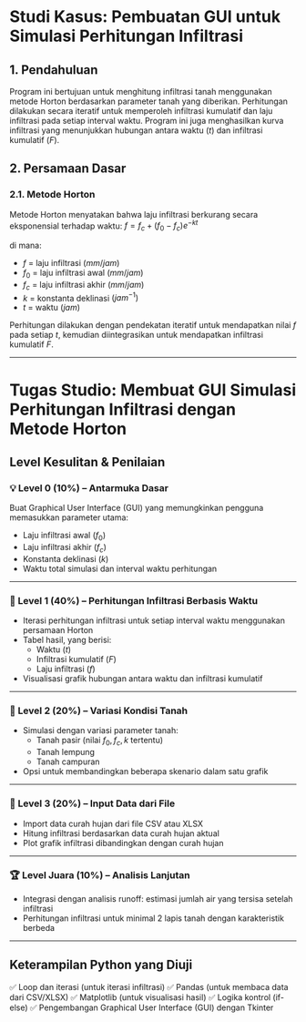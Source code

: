 # Studi Kasus: Pembuatan GUI untuk Simulasi Perhitungan Infiltrasi

## 1. Pendahuluan
Program ini bertujuan untuk menghitung infiltrasi tanah menggunakan metode Horton berdasarkan parameter tanah yang diberikan. Perhitungan dilakukan secara iteratif untuk memperoleh infiltrasi kumulatif dan laju infiltrasi pada setiap interval waktu. Program ini juga menghasilkan kurva infiltrasi yang menunjukkan hubungan antara waktu $(t)$ dan infiltrasi kumulatif $(F)$.

## 2. Persamaan Dasar
### 2.1. Metode Horton
Metode Horton menyatakan bahwa laju infiltrasi berkurang secara eksponensial terhadap waktu:
$f = f_c + (f_0 - f_c)e^{-kt}$

di mana:
- $f$ = laju infiltrasi $(mm/jam)$
- $f_0$ = laju infiltrasi awal $(mm/jam)$
- $f_c$ = laju infiltrasi akhir $(mm/jam)$
- $k$ = konstanta deklinasi $(jam^{-1})$
- $t$ = waktu $(jam)$

Perhitungan dilakukan dengan pendekatan iteratif untuk mendapatkan nilai $f$ pada setiap $t$, kemudian diintegrasikan untuk mendapatkan infiltrasi kumulatif $F$.

---

# **Tugas Studio: Membuat GUI Simulasi Perhitungan Infiltrasi dengan Metode Horton**

## **Level Kesulitan & Penilaian**

### **💡 Level 0 (10%) – Antarmuka Dasar**
Buat Graphical User Interface (GUI) yang memungkinkan pengguna memasukkan parameter utama:
- Laju infiltrasi awal $( f_0 )$
- Laju infiltrasi akhir $( f_c )$
- Konstanta deklinasi $( k )$
- Waktu total simulasi dan interval waktu perhitungan

---

### **🏅 Level 1 (40%) – Perhitungan Infiltrasi Berbasis Waktu**
- Iterasi perhitungan infiltrasi untuk setiap interval waktu menggunakan persamaan Horton
- Tabel hasil, yang berisi:
  - Waktu $(t)$
  - Infiltrasi kumulatif $(F)$
  - Laju infiltrasi $(f)$
- Visualisasi grafik hubungan antara waktu dan infiltrasi kumulatif

---

### **🏅 Level 2 (20%) – Variasi Kondisi Tanah**
- Simulasi dengan variasi parameter tanah:
  - Tanah pasir (nilai $f_0, f_c, k$ tertentu)
  - Tanah lempung
  - Tanah campuran
- Opsi untuk membandingkan beberapa skenario dalam satu grafik

---

### **🏅 Level 3 (20%) – Input Data dari File**
- Import data curah hujan dari file CSV atau XLSX
- Hitung infiltrasi berdasarkan data curah hujan aktual
- Plot grafik infiltrasi dibandingkan dengan curah hujan

---

### **🏆 Level Juara (10%) – Analisis Lanjutan**
- Integrasi dengan analisis runoff: estimasi jumlah air yang tersisa setelah infiltrasi
- Perhitungan infiltrasi untuk minimal 2 lapis tanah dengan karakteristik berbeda

---

## **Keterampilan Python yang Diuji**
✅ Loop dan iterasi (untuk iterasi infiltrasi)
✅ Pandas (untuk membaca data dari CSV/XLSX)
✅ Matplotlib (untuk visualisasi hasil)
✅ Logika kontrol (if-else)
✅ Pengembangan Graphical User Interface (GUI) dengan Tkinter
